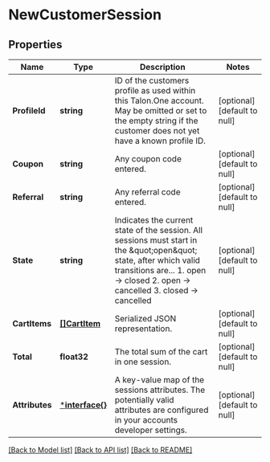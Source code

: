 # NewCustomerSession

## Properties
Name | Type | Description | Notes
------------ | ------------- | ------------- | -------------
**ProfileId** | **string** | ID of the customers profile as used within this Talon.One account. May be omitted or set to the empty string if the customer does not yet have a known profile ID. | [optional] [default to null]
**Coupon** | **string** | Any coupon code entered. | [optional] [default to null]
**Referral** | **string** | Any referral code entered. | [optional] [default to null]
**State** | **string** | Indicates the current state of the session. All sessions must start in the \&quot;open\&quot; state, after which valid transitions are...  1. open -&gt; closed 2. open -&gt; cancelled 3. closed -&gt; cancelled  | [optional] [default to null]
**CartItems** | [**[]CartItem**](CartItem.md) | Serialized JSON representation. | [optional] [default to null]
**Total** | **float32** | The total sum of the cart in one session. | [optional] [default to null]
**Attributes** | [***interface{}**](interface{}.md) | A key-value map of the sessions attributes. The potentially valid attributes are configured in your accounts developer settings.  | [optional] [default to null]

[[Back to Model list]](../README.md#documentation-for-models) [[Back to API list]](../README.md#documentation-for-api-endpoints) [[Back to README]](../README.md)


